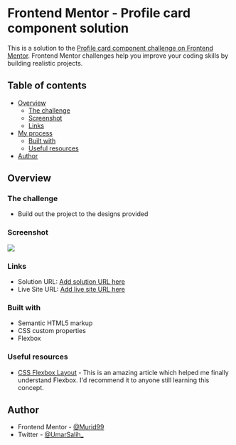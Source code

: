 # Frontend Mentor - Profile card component solution

This is a solution to the [Profile card component challenge on Frontend Mentor](https://www.frontendmentor.io/challenges/profile-card-component-cfArpWshJ). Frontend Mentor challenges help you improve your coding skills by building realistic projects. 

## Table of contents

- [Overview](#overview)
  - [The challenge](#the-challenge)
  - [Screenshot](#screenshot)
  - [Links](#links)
- [My process](#my-process)
  - [Built with](#built-with)
  - [Useful resources](#useful-resources)
- [Author](#author)


## Overview

### The challenge

- Build out the project to the designs provided

### Screenshot

![](./project_screenshot.jpg)


### Links

- Solution URL: [Add solution URL here](https://your-solution-url.com)
- Live Site URL: [Add live site URL here](https://your-live-site-url.com)


### Built with

- Semantic HTML5 markup
- CSS custom properties
- Flexbox

### Useful resources

- [CSS Flexbox Layout](https://twitter.com/Prathkum/status/1361931227830358018) - This is an amazing article which helped me finally understand Flexbox. I'd recommend it to anyone still learning this concept.

## Author

- Frontend Mentor - [@Murid99](https://www.frontendmentor.io/profile/Murid99)
- Twitter - [@UmarSalih_](https://www.twitter.com/UmarSalih_)

